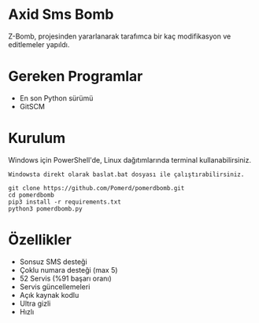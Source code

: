 
# Axid Sms Bomb
Z-Bomb, projesinden yararlanarak tarafımca bir kaç modifikasyon ve editlemeler yapıldı.

# Gereken Programlar
- En son Python sürümü
- GitSCM
# Kurulum
Windows için PowerShell'de, Linux dağıtımlarında terminal kullanabilirsiniz.
```
Windowsta direkt olarak baslat.bat dosyası ile çalıştırabilirsiniz.
```

```
git clone https://github.com/Pomerd/pomerdbomb.git
cd pomerdbomb
pip3 install -r requirements.txt
python3 pomerdbomb.py
```
# Özellikler
- Sonsuz SMS desteği
- Çoklu numara desteği (max 5)
- 52 Servis (%91 başarı oranı)
- Servis güncellemeleri
- Açık kaynak kodlu
- Ultra gizli
- Hızlı

